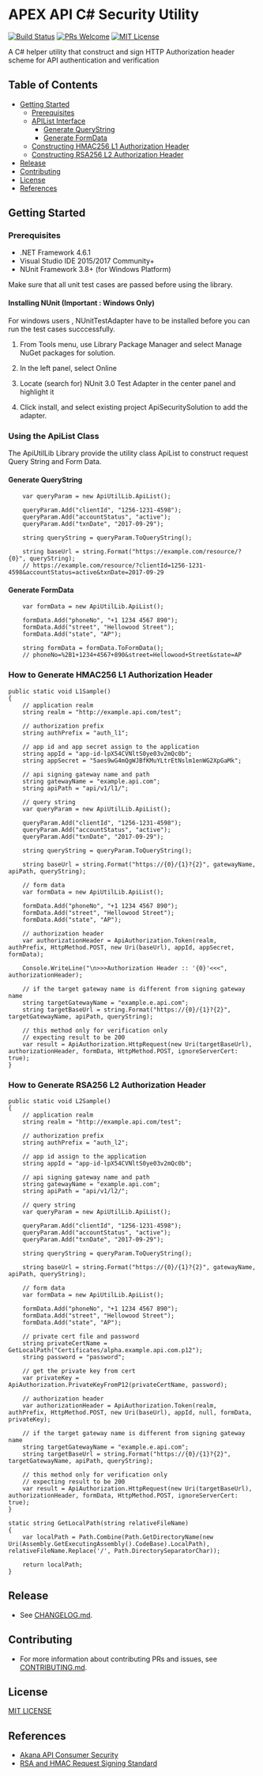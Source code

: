 # APEX API C# Security Utility 
[![Build Status](https://travis-ci.org/GovTechSG/csharp-apex-api-security.svg?branch=master)](https://travis-ci.org/GovTechSG/csharp-apex-api-security)
[![PRs Welcome](https://img.shields.io/badge/PRs-welcome-brightgreen.svg?style=flat-square)](http://makeapullrequest.com)
[![MIT License](https://img.shields.io/badge/License-MIT-blue.svg)](https://github.com/GovTechSG/csharp-apex-api-security/blob/master/LICENSE)

A C# helper utility that construct and sign HTTP Authorization header scheme for API authentication and verification

## Table of Contents
- [Getting Started](#getting-started)
    * [Prerequisites](#prerequisites)
    * [APIList Interface](#using-the-apilist-class)
        + [Generate QueryString](#generate-querystring)
        + [Generate FormData](#generate-formdata)
    * [Constructing HMAC256 L1 Authorization Header](#how-to-generate-hmac256-l1-authorization-header)
    * [Constructing RSA256 L2 Authorization Header](#how-to-generate-rsa256-l2-authorization-header)
- [Release](#release)
- [Contributing](#contributing)
- [License](#license)
- [References](#references)

## Getting Started

### Prerequisites
+ .NET Framework 4.6.1
+ Visual Studio IDE 2015/2017 Community+
+ NUnit Framework 3.8+ (for Windows Platform)

Make sure that all unit test cases are passed before using the library.

#### Installing NUnit **(Important : Windows Only)**

For windows users , NUnitTestAdapter have to be installed before you can run the test cases succcessfully.

1.  From Tools menu, use Library Package Manager and select Manage NuGet packages for solution.

2.  In the left panel, select Online

3.  Locate (search for) NUnit 3.0 Test Adapter in the center panel and highlight it

4.  Click install, and select existing project ApiSecuritySolution to add the adapter.


### Using the ApiList Class
The ApiUtilLib Library provide the utility class ApiList to construct request Query String and Form Data.

#### Generate QueryString
```
    var queryParam = new ApiUtilLib.ApiList();

    queryParam.Add("clientId", "1256-1231-4598");
    queryParam.Add("accountStatus", "active");
    queryParam.Add("txnDate", "2017-09-29");

    string queryString = queryParam.ToQueryString();

    string baseUrl = string.Format("https://example.com/resource/?{0}", queryString);
    // https://example.com/resource/?clientId=1256-1231-4598&accountStatus=active&txnDate=2017-09-29
```

#### Generate FormData
```
    var formData = new ApiUtilLib.ApiList();

    formData.Add("phoneNo", "+1 1234 4567 890");
    formData.Add("street", "Hellowood Street");
    formData.Add("state", "AP");

    string formData = formData.ToFormData();
    // phoneNo=%2B1+1234+4567+890&street=Hellowood+Street&state=AP
```

### How to Generate HMAC256 L1 Authorization Header
```
public static void L1Sample()
{
    // application realm
    string realm = "http://example.api.com/test";

    // authorization prefix
    string authPrefix = "auth_l1";

    // app id and app secret assign to the application
    string appId = "app-id-lpX54CVNltS0ye03v2mQc0b";
    string appSecret = "5aes9wG4mQgWJBfKMuYLtrEtNslm1enWG2XpGaMk";

    // api signing gateway name and path
    string gatewayName = "example.api.com";
    string apiPath = "api/v1/l1/";

    // query string
    var queryParam = new ApiUtilLib.ApiList();

    queryParam.Add("clientId", "1256-1231-4598");
    queryParam.Add("accountStatus", "active");
    queryParam.Add("txnDate", "2017-09-29");

    string queryString = queryParam.ToQueryString();

    string baseUrl = string.Format("https://{0}/{1}?{2}", gatewayName, apiPath, queryString);

    // form data
    var formData = new ApiUtilLib.ApiList();

    formData.Add("phoneNo", "+1 1234 4567 890");
    formData.Add("street", "Hellowood Street");
    formData.Add("state", "AP");

    // authorization header
    var authorizationHeader = ApiAuthorization.Token(realm, authPrefix, HttpMethod.POST, new Uri(baseUrl), appId, appSecret, formData);

    Console.WriteLine("\n>>>Authorization Header :: '{0}'<<<", authorizationHeader);

    // if the target gateway name is different from signing gateway name
    string targetGatewayName = "example.e.api.com";
    string targetBaseUrl = string.Format("https://{0}/{1}?{2}", targetGatewayName, apiPath, queryString);

    // this method only for verification only
    // expecting result to be 200
    var result = ApiAuthorization.HttpRequest(new Uri(targetBaseUrl), authorizationHeader, formData, HttpMethod.POST, ignoreServerCert: true);
}
```

### How to Generate RSA256 L2 Authorization Header
```
public static void L2Sample()
{
    // application realm
    string realm = "http://example.api.com/test";

    // authorization prefix
    string authPrefix = "auth_l2";

    // app id assign to the application
    string appId = "app-id-lpX54CVNltS0ye03v2mQc0b";

    // api signing gateway name and path
    string gatewayName = "example.api.com";
    string apiPath = "api/v1/l2/";

    // query string
    var queryParam = new ApiUtilLib.ApiList();

    queryParam.Add("clientId", "1256-1231-4598");
    queryParam.Add("accountStatus", "active");
    queryParam.Add("txnDate", "2017-09-29");

    string queryString = queryParam.ToQueryString();

    string baseUrl = string.Format("https://{0}/{1}?{2}", gatewayName, apiPath, queryString);

    // form data
    var formData = new ApiUtilLib.ApiList();

    formData.Add("phoneNo", "+1 1234 4567 890");
    formData.Add("street", "Hellowood Street");
    formData.Add("state", "AP");

    // private cert file and password
    string privateCertName = GetLocalPath("Certificates/alpha.example.api.com.p12");
    string password = "password";

    // get the private key from cert
    var privateKey = ApiAuthorization.PrivateKeyFromP12(privateCertName, password);
    
    // authorization header
    var authorizationHeader = ApiAuthorization.Token(realm, authPrefix, HttpMethod.POST, new Uri(baseUrl), appId, null, formData, privateKey);

    // if the target gateway name is different from signing gateway name
    string targetGatewayName = "example.e.api.com";
    string targetBaseUrl = string.Format("https://{0}/{1}?{2}", targetGatewayName, apiPath, queryString);

    // this method only for verification only
    // expecting result to be 200
    var result = ApiAuthorization.HttpRequest(new Uri(targetBaseUrl), authorizationHeader, formData, HttpMethod.POST, ignoreServerCert: true);
}

static string GetLocalPath(string relativeFileName)
{
    var localPath = Path.Combine(Path.GetDirectoryName(new Uri(Assembly.GetExecutingAssembly().CodeBase).LocalPath), relativeFileName.Replace('/', Path.DirectorySeparatorChar));

    return localPath;
}
```

## Release
+ See [CHANGELOG.md](CHANGELOG.md).

## Contributing
+ For more information about contributing PRs and issues, see [CONTRIBUTING.md](https://github.com/GovTechSG/csharp-apex-api-security/blob/master/.github/CONTRIBUTING.md).

## License
[MIT LICENSE ](https://github.com/GovTechSG/csharp-apex-api-security/blob/master/LICENSE)

## References
+ [Akana API Consumer Security](http://docs.akana.com/ag/cm_policies/using_api_consumer_app_sec_policy.htm)
+ [RSA and HMAC Request Signing Standard](http://tools.ietf.org/html/draft-cavage-http-signatures-05)

